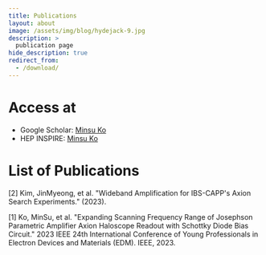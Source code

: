```yaml
---
title: Publications
layout: about
image: /assets/img/blog/hydejack-9.jpg
description: >
  publication page
hide_description: true
redirect_from:
  - /download/
---
```


# Access at

- Google Scholar: [Minsu Ko](https://scholar.google.com/citations?user=H4vZJ-QAAAAJ&hl=ko)
- HEP INSPIRE: [Minsu Ko](https://inspirehep.net/authors/2696561)

# List of Publications

[2] Kim, JinMyeong, et al. "Wideband Amplification for IBS-CAPP's Axion Search Experiments." (2023).

[1] Ko, MinSu, et al. "Expanding Scanning Frequency Range of Josephson Parametric Amplifier Axion Haloscope Readout with Schottky Diode Bias Circuit." 2023 IEEE 24th International Conference of Young Professionals in Electron Devices and Materials (EDM). IEEE, 2023.